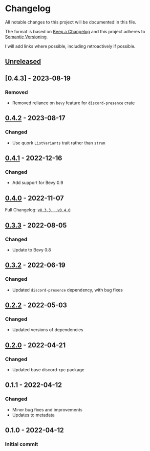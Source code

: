 # Changelog

All notable changes to this project will be documented in this file.

The format is based on [Keep a Changelog](http://keepachangelog.com/en/1.0.0/)
and this project adheres to [Semantic Versioning](http://semver.org/spec/v2.0.0.html).

I will add links where possible, including retroactively if possible.

## [Unreleased](https://github.com/jewlexx/discord-presence/tree/trunk)

## [0.4.3] - 2023-08-19

### Removed

- Removed reliance on `bevy` feature for `discord-presence` crate

## [0.4.2](https://github.com/jewlexx/bevy-discord-rpc/releases/tag/v0.4.2) - 2023-08-17

### Changed

- Use quork `ListVariants` trait rather than `strum`

## [0.4.1](https://github.com/jewlexx/bevy-discord-rpc/releases/tag/v0.4.1) - 2022-12-16

### Changed

- Add support for Bevy 0.9

## [0.4.0](https://github.com/jewlexx/bevy-discord-rpc/releases/tag/v0.4.0) - 2022-11-07

Full Changelog: [`v0.3.3...v0.4.0`](https://github.com/jewlexx/bevy-discord-rpc/compare/v0.3.3...v0.4.0)

## [0.3.3](https://github.com/jewlexx/bevy-discord-rpc/releases/tag/v0.3.3) - 2022-08-05

### Changed

- Update to Bevy 0.8

## [0.3.2](https://github.com/jewlexx/bevy-discord-rpc/releases/tag/0.2.3) - 2022-06-19

### Changed

- Updated `discord-presence` dependency, with bug fixes

## [0.2.2](https://github.com/jewlexx/discord-presence/releases/tag/bevy-discord-rpc%400.2.2) - 2022-05-03

### Changed

- Updated versions of dependencies

## [0.2.0](https://github.com/jewlexx/discord-presence/releases/tag/bevy-discord-rpc%400.2.0) - 2022-04-21

### Changed

- Updated base discord-rpc package

## 0.1.1 - 2022-04-12

### Changed

- Minor bug fixes and improvements
- Updates to metadata

## 0.1.0 - 2022-04-12

### Initial commit
